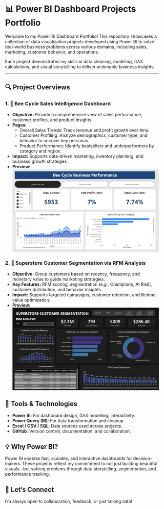 # 📊 Power BI Dashboard Projects Portfolio

Welcome to my Power BI Dashboard Portfolio! This repository showcases a collection of data visualization projects developed using Power BI to solve real-world business problems across various domains, including sales, marketing, customer behavior, and operations.

Each project demonstrates my skills in data cleaning, modeling, DAX calculations, and visual storytelling to deliver actionable business insights.

---

## 🔍 Project Overviews

### 1. 🐝 Bee Cycle Sales Intelligence Dashboard

- **Objective:** Provide a comprehensive view of sales performance, customer profiles, and product insights.
- **Pages:**
   - Overall Sales Trends: Track revenue and profit growth over time.
   - Customer Profiling: Analyze demographics, customer type, and behavior to uncover key personas.
   - Product Performance: Identify bestsellers and underperformers by category and region.
- **Impact:** Supports data-driven marketing, inventory planning, and business growth strategies.
- **Preview:**
  ![Bee Cycle Dashboard](Bee%20Cycle/Page1_OverallSalesTrend.png)

### 2. 🎯 Superstore Customer Segmentation via RFM Analysis
- **Objective:** Group customers based on recency, frequency, and monetary value to guide marketing strategies.
- **Key Features:** RFM scoring, segmentation (e.g., Champions, At Risk), customer distribution, and behavior insights.
- **Impact:** Supports targeted campaigns, customer retention, and lifetime value optimization.
- **Preview:**
  ![Superstore Dashboard](Superstore/Dashboard.png)

## 🧰 Tools & Technologies
- **Power BI**: For dashboard design, DAX modeling, interactivity.
- **Power Query (M)**: For data transformation and cleanup.
- **Excel / CSV / SQL**: Data sources used across projects.
- **GitHub**: Version control, documentation, and collaboration.

## 💡 Why Power BI?
Power BI enables fast, scalable, and interactive dashboards for decision-makers. These projects reflect my commitment to not just building beautiful visuals—but solving problems through data storytelling, segmentation, and performance tracking.


## 🙌 Let’s Connect
I’m always open to collaboration, feedback, or just talking data!
